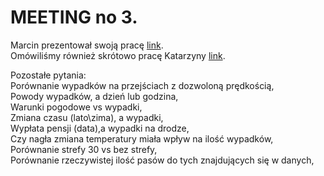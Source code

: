 <h1> MEETING no 3.</h1>

Marcin prezentował swoją pracę [link](https://github.com/dlcron/df-car-accidents/tree/master/notebooks).<br>
Omówiliśmy również skrótowo pracę Katarzyny [link](https://github.com/KGorczyca/Car_accidents/blob/master/analiza_cz2.ipynb).

Pozostałe pytania:<br>
Porównanie wypadków na przejściach z dozwoloną prędkością,<br>
Powody wypadków, a dzień lub godzina,<br>
Warunki pogodowe vs wypadki,<br>
Zmiana czasu (lato\zima), a wypadki,<br>
Wypłata pensji (data),a wypadki na drodze,<br>
Czy nagła zmiana temperatury miała wpływ na ilość wypadków,<br>
Porównanie strefy 30 vs bez strefy,<br>
Porównanie rzeczywistej ilość pasów do tych znajdujących się w danych,<br>
